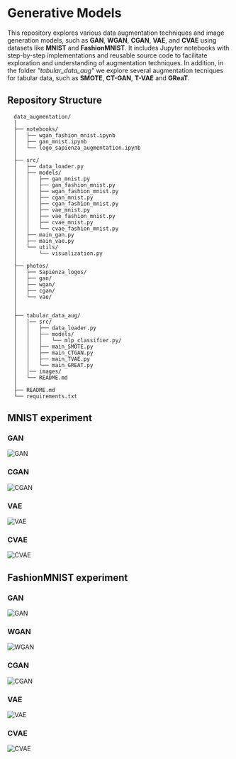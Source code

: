 # Generative Models

This repository explores various data augmentation techniques and image generation models, such as **GAN**, **WGAN**, **CGAN**, **VAE**, and **CVAE** using datasets like **MNIST** and **FashionMNIST**. 
It includes Jupyter notebooks with step-by-step implementations and reusable source code to facilitate exploration and understanding of augmentation techniques.
In addition, in the folder *"tabular_data_aug"* we explore several augmentation tecniques for tabular data, such as **SMOTE**, **CT-GAN**, **T-VAE** and **GReaT**.

## Repository Structure

      data_augmentation/ 
      │
      ├── notebooks/                
      │   ├── wgan_fashion_mnist.ipynb 
      │   ├── gan_mnist.ipynb 
      │   └── logo_sapienza_augmentation.ipynb  
      │
      ├── src/                      
      │   ├── data_loader.py        
      │   ├── models/                
      │   │   ├── gan_mnist.py  
      │   │   ├── gan_fashion_mnist.py   
      │   │   ├── wgan_fashion_mnist.py           
      │   │   ├── cgan_mnist.py   
      │   │   ├── cgan_fashion_mnist.py  
      │   │   ├── vae_mnist.py 
      │   │   ├── vae_fashion_mnist.py 
      │   │   ├── cvae_mnist.py 
      │   │   └── cvae_fashion_mnist.py  
      │   ├── main_gan.py   
      │   ├── main_vae.py  
      │   └── utils/                  
      │       └── visualization.py  
      │
      ├── photos/
      │   ├── Sapienza_logos/    
      │   ├── gan/            
      │   ├── wgan/ 
      │   ├── cgan/ 
      │   └── vae/  
      │
      │
      ├── tabular_data_aug/                       
      │   │── src/ 
      │   │   ├── data_loader.py        
      │   │   ├── models/
      │   │   │   └── mlp_classifier.py/  
      │   │   ├── main_SMOTE.py 
      │   │   ├── main_CTGAN.py 
      │   │   ├── main_TVAE.py 
      │   │   └── main_GREAT.py  
      │   │── images/ 
      │   └── README.md  
      │              
      ├── README.md                 
      └── requirements.txt                 

## MNIST experiment
### GAN
![GAN](https://github.com/msilver22/data_augmentation/blob/449db8b1605d55e2e6bbd3822b8ca696557bcbea/photos/gan/mode_collapse.png)
### CGAN
![CGAN](https://github.com/msilver22/data_augmentation/blob/4a3547ce97160eb7e9127af8139641012bfcc971/photos/cgan/cgan_mnist.png)
### VAE
![VAE](https://github.com/msilver22/data_augmentation/blob/4a3547ce97160eb7e9127af8139641012bfcc971/photos/vae/vae_mnist.png)
### CVAE 
![CVAE](https://github.com/msilver22/data_augmentation/blob/4a3547ce97160eb7e9127af8139641012bfcc971/photos/vae/cvae_mnist.png)

## FashionMNIST experiment
### GAN
![GAN](https://github.com/msilver22/data_augmentation/blob/4a3547ce97160eb7e9127af8139641012bfcc971/photos/gan/gan_fmnist.png)
### WGAN
![WGAN](https://github.com/msilver22/data_augmentation/blob/4a3547ce97160eb7e9127af8139641012bfcc971/photos/wgan/wgan.png)
### CGAN
![CGAN](https://github.com/msilver22/data_augmentation/blob/4a3547ce97160eb7e9127af8139641012bfcc971/photos/cgan/cgan_fmnist.png)
### VAE
![VAE](https://github.com/msilver22/data_augmentation/blob/4a3547ce97160eb7e9127af8139641012bfcc971/photos/vae/vae_fmnist.png)
### CVAE
![CVAE](https://github.com/msilver22/data_augmentation/blob/4a3547ce97160eb7e9127af8139641012bfcc971/photos/vae/cvae_fmnist.png)





